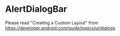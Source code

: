 # AlertDialogBar
Please read "Creating a Custom Layout" from https://developer.android.com/guide/topics/ui/dialogs
